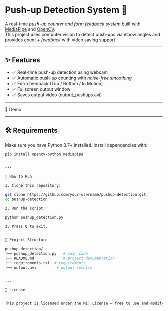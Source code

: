 # Push-up Detection System 💪

A real-time *push-up counter and form feedback system* built with [MediaPipe](https://github.com/google/mediapipe) and [OpenCV](https://opencv.org/).  
This project uses computer vision to detect push-ups via elbow angles and provides *count + feedback* with video saving support.

---

## ✨ Features
- ✅ Real-time push-up detection using webcam  
- ✅ Automatic push-up counting with *noise-free smoothing*  
- ✅ Form feedback (Top / Bottom / In Motion)  
- ✅ Fullscreen output window  
- ✅ Saves output video (output_pushups.avi)  

---
🎥 Demo

---

## 🛠 Requirements
Make sure you have Python 3.7+ installed. Install dependencies with:

```bash
pip install opencv-python mediapipe


---

🚀 How to Run

1. Clone this repository:

git clone https://github.com/your-username/pushup-detection.git
cd pushup-detection

2. Run the script:

python pushup_detection.py

3. Press Q to exit.
---

📂 Project Structure

pushup-detection/
│── pushup_detection.py   # main code
│── README.md             # project documentation
│── requirements.txt  # requirements
│── output.avi         # output results


---

📜 License


This project is licensed under the MIT License — free to use and modify.








